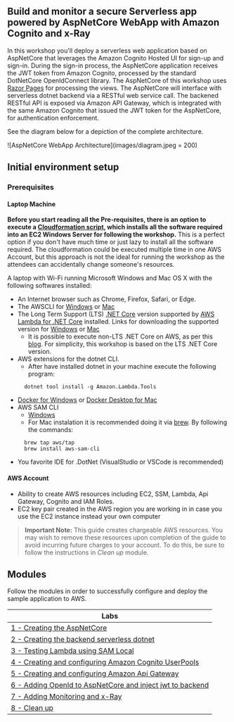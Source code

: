 ## Build and monitor a secure Serverless app powered by AspNetCore WebApp with Amazon Cognito and x-Ray

In this workshop you'll deploy a serverless web application based on AspNetCore that leverages the Amazon Cognito Hosted UI for sign-up and sign-in. During the sign-in process, the AspNetCore application receives the JWT token from Amazon Cognito, processed by the standard DotNetCore OpenIdConnect library. The AspNetCore of this workshop uses [Razor Pages](https://docs.microsoft.com/en-us/aspnet/core/razor-pages/) for processing the views. The AspNetCore will interface with serverless dotnet backend via a RESTful web service call. The backened RESTful API is exposed via Amazon API Gateway, which is integrated with the same Amazon Cognito that issued the JWT token for the AspNetCore, for authentication enforcement.  

See the diagram below for a depiction of the complete architecture.

![AspNetCore WebApp Architecture](images/diagram.jpeg = 200)

## Initial environment setup

### Prerequisites

#### Laptop Machine

**Before you start reading all the Pre-requisites, there is an option to execute a [Cloudformation script](cfn-templates/webdevbox.yml), which installs all the software required into an EC2 Windows Server for following the workshop.** This is a perfect option if you don't have much time or just lazy to install all the software required. The cloudformation could be executed multiple time in one AWS Account, but this approach is not the ideal for running the workshop as the attendees can accidentally change someone's resources.

A laptop with Wi-Fi running Microsoft Windows and Mac OS X with the following softwares installed:
- An Internet browser such as Chrome, Firefox, Safari, or Edge.
- The AWSCLI for [Windows](https://docs.aws.amazon.com/cli/latest/userguide/install-windows.html) or [Mac](https://docs.aws.amazon.com/cli/latest/userguide/install-macos.html)
- The Long Term Support (LTS) [.NET Core](https://dotnet.microsoft.com/platform/support/policy/dotnet-core) version supported by [AWS Lambda for .NET Core](https://github.com/aws/aws-lambda-dotnet) installed. Links for downloading the supported version for [Windows](https://download.visualstudio.microsoft.com/download/pr/29f92590-ac92-45f0-99e8-e60c767dc4e9/ddc1014a788613364b5308d6c49db3db/dotnet-sdk-2.1.801-win-x64.exe) or [Mac](https://download.visualstudio.microsoft.com/download/pr/3998e58a-46dd-4f9c-a0e2-d17309de20fb/d694ddf3d8f99e8dee928e0b46f15084/dotnet-sdk-2.1.802-osx-x64.pkg)
  - It is possible to execute non-LTS .NET Core on AWS, as per this [blog](https://aws.amazon.com/blogs/developer/announcing-amazon-lambda-runtimesupport/). For simplicity, this workshop is based on the LTS .NET Core version.
- AWS extensions for the dotnet CLI.
  - After have installed dotnet in your machine execute the following program:
  ```
    dotnet tool install -g Amazon.Lambda.Tools
  ```
- [Docker for Windows](https://docs.docker.com/docker-for-windows/install/) or [Docker Desktop for Mac](https://docs.docker.com/docker-for-mac/install/)
- AWS SAM CLI
  - [Windows](https://github.com/awslabs/aws-sam-cli/releases/latest/download/AWS_SAM_CLI_64_PY3.msi)
  - For Mac instalation it is recommended doing it via [brew](https://brew.sh/). By following the commands:
  ```
    brew tap aws/tap
    brew install aws-sam-cli
  ```
- You favorite IDE for .DotNet (VisualStudio or VSCode is recommended)

#### AWS Account
- Ability to create AWS resources including EC2, SSM, Lambda, Api Gateway, Cognito and IAM Roles.
- EC2 key pair created in the AWS region you are working in in case you use the EC2 instance instead your own computer

> **Important Note:** This guide creates chargeable AWS resources. You may wish to remove these resources upon completion of the guide to avoid incurring future charges to your account. To do this, be sure to follow the instructions in *Clean up* module.

## Modules

Follow the modules in order to successfully configure and deploy the sample application to AWS.

| Labs |
| ------------- |
| [1 - Creating the AspNetCore](lab-1-aspnetcore/) |
| [2 - Creating the backend serverless dotnet](lab-2-backend/) |
| [3 - Testing Lambda using SAM Local](lab-3-samlocal/) |
| [4 - Creating and configuring Amazon Cognito UserPools](lab-4-cognitouserpools/) |
| [5 - Creating and configuring Amazon Api Gateway](lab-5-apigateway/) |
| [6 - Adding OpenId to AspNetCore and inject jwt to backend](lab-6-jwttoken/) |
| [7 - Adding Monitoring and x-Ray](lab-7-monitoring/) |
| [8 - Clean up](lab-99-clean-up/) |